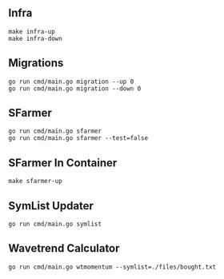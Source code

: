## Infra
```shell
make infra-up
make infra-down
```

## Migrations
```shell
go run cmd/main.go migration --up 0
go run cmd/main.go migration --down 0
```

## SFarmer
```shell
go run cmd/main.go sfarmer
go run cmd/main.go sfarmer --test=false
```

## SFarmer In Container
```shell
make sfarmer-up
```

## SymList Updater
```shell
go run cmd/main.go symlist
```

## Wavetrend Calculator
```shell
go run cmd/main.go wtmomentum --symlist=./files/bought.txt
```
